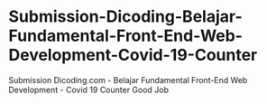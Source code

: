 # Submission-Dicoding-Belajar-Fundamental-Front-End-Web-Development-Covid-19-Counter
Submission Dicoding.com - Belajar Fundamental Front-End Web Development - Covid 19 Counter
Good Job
